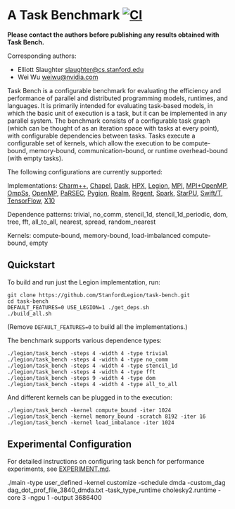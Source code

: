 # A Task Benchmark [![CI](https://github.com/StanfordLegion/task-bench/actions/workflows/main.yml/badge.svg)](https://github.com/StanfordLegion/task-bench/actions/workflows/main.yml)

**Please contact the authors before publishing any results obtained
with Task Bench.**

Corresponding authors:

  * Elliott Slaughter <slaughter@cs.stanford.edu>
  * Wei Wu <weiwu@nvidia.com>

Task Bench is a configurable benchmark for evaluating the efficiency
and performance of parallel and distributed programming models,
runtimes, and languages. It is primarily intended for evaluating
task-based models, in which the basic unit of execution is a task, but
it can be implemented in any parallel system. The benchmark consists
of a configurable task graph (which can be thought of as an iteration
space with tasks at every point), with configurable dependencies
between tasks. Tasks execute a configurable set of kernels, which
allow the execution to be compute-bound, memory-bound,
communication-bound, or runtime overhead-bound (with empty tasks).

The following configurations are currently supported:

Implementations:
[Charm++](charm++),
[Chapel](chapel),
[Dask](dask),
[HPX](hpx),
[Legion](legion),
[MPI](mpi),
[MPI+OpenMP](mpi_openmp),
[OmpSs](ompss),
[OpenMP](openmp),
[PaRSEC](parsec),
[Pygion](pygion),
[Realm](realm),
[Regent](regent),
[Spark](spark),
[StarPU](starpu),
[Swift/T](swift),
[TensorFlow](tensorflow),
[X10](x10)

Dependence patterns:
trivial,
no_comm,
stencil_1d,
stencil_1d_periodic,
dom,
tree,
fft,
all_to_all,
nearest,
spread,
random_nearest

Kernels:
compute-bound,
memory-bound,
load-imbalanced compute-bound,
empty

## Quickstart

To build and run just the Legion implementation, run:

```
git clone https://github.com/StanfordLegion/task-bench.git
cd task-bench
DEFAULT_FEATURES=0 USE_LEGION=1 ./get_deps.sh
./build_all.sh
```

(Remove `DEFAULT_FEATURES=0` to build all the implementations.)

The benchmark supports various dependence types:

```
./legion/task_bench -steps 4 -width 4 -type trivial
./legion/task_bench -steps 4 -width 4 -type no_comm
./legion/task_bench -steps 4 -width 4 -type stencil_1d
./legion/task_bench -steps 4 -width 4 -type fft
./legion/task_bench -steps 9 -width 4 -type dom
./legion/task_bench -steps 4 -width 4 -type all_to_all
```

And different kernels can be plugged in to the execution:

```
./legion/task_bench -kernel compute_bound -iter 1024
./legion/task_bench -kernel memory_bound -scratch 8192 -iter 16
./legion/task_bench -kernel load_imbalance -iter 1024
```

## Experimental Configuration

For detailed instructions on configuring task bench for performance
experiments, see [EXPERIMENT.md](EXPERIMENT.md).

./main -type user_defined -kernel customize -schedule dmda -custom_dag dag_dot_prof_file_3840_dmda.txt -task_type_runtime cholesky2.runtime  -core 3 -ngpu 1 -output 3686400